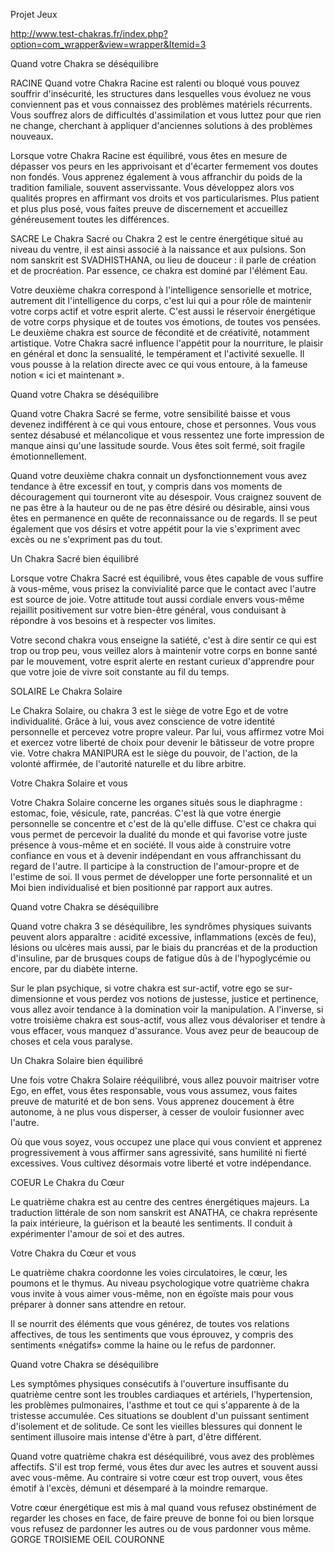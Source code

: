 Projet Jeux

http://www.test-chakras.fr/index.php?option=com_wrapper&view=wrapper&Itemid=3

Quand votre Chakra se déséquilibre

RACINE
Quand votre Chakra Racine est ralenti ou bloqué vous pouvez souffrir d'insécurité, les structures dans lesquelles vous évoluez ne vous conviennent pas et vous connaissez des problèmes matériels récurrents. Vous souffrez alors de difficultés d'assimilation et vous luttez pour que rien ne change, cherchant à appliquer d'anciennes solutions à des problèmes nouveaux.

Lorsque votre Chakra Racine est équilibré, vous êtes en mesure de dépasser vos peurs en les apprivoisant et d'écarter fermement vos doutes non fondés. Vous apprenez également à vous affranchir du poids de la tradition familiale, souvent asservissante. Vous développez alors vos qualités propres en affirmant vos droits et vos particularismes. Plus patient et plus plus posé, vous faites preuve de discernement et accueillez généreusement toutes les différences.

SACRE
Le Chakra Sacré ou Chakra 2 est le centre énergétique situé au niveau du ventre, il est ainsi associé à la naissance et aux pulsions. Son nom sanskrit est SVADHISTHANA, ou lieu de douceur : il parle de création et de procréation. Par essence, ce chakra est dominé par l'élément Eau.

Votre deuxième chakra correspond à l'intelligence sensorielle et motrice, autrement dit l'intelligence du corps, c'est lui qui a pour rôle de maintenir votre corps actif et votre esprit alerte. C'est aussi le réservoir énergétique de votre corps physique et de toutes vos émotions, de toutes vos pensées. Le deuxième chakra est source de fécondité et de créativité, notamment artistique. Votre Chakra sacré influence l'appétit pour la nourriture, le plaisir en général et donc la sensualité, le tempérament et l'activité sexuelle. Il vous pousse à la relation directe avec ce qui vous entoure, à la fameuse notion « ici et maintenant ».

Quand votre Chakra se déséquilibre

Quand votre Chakra Sacré se ferme, votre sensibilité baisse et vous devenez indifférent à ce qui vous entoure, chose et personnes. Vous vous sentez désabusé et mélancolique et vous ressentez une forte impression de manque ainsi qu'une lassitude sourde. Vous êtes soit fermé, soit fragile émotionnellement.

Quand votre deuxième chakra connait un dysfonctionnement vous avez tendance à être excessif en tout, y compris dans vos moments de découragement qui tourneront vite au désespoir. Vous craignez souvent de ne pas être à la hauteur ou de ne pas être désiré ou désirable, ainsi vous êtes en permanence en quête de reconnaissance ou de regards. Il se peut également que vos désirs et votre appétit pour la vie s'expriment avec excès ou ne s'expriment pas du tout.

Un Chakra Sacré bien équilibré

Lorsque votre Chakra Sacré est équilibré, vous êtes capable de vous suffire à vous-même, vous prisez la convivialité parce que le contact avec l'autre est source de joie. Votre attitude tout aussi cordiale envers vous-même rejaillit positivement sur votre bien-être général, vous conduisant à répondre à vos besoins et à respecter vos limites.

Votre second chakra vous enseigne la satiété, c'est à dire sentir ce qui est trop ou trop peu, vous veillez alors à maintenir votre corps en bonne santé par le mouvement, votre esprit alerte en restant curieux d'apprendre pour que votre joie de vivre soit constante au fil du temps.

SOLAIRE
Le Chakra Solaire

Le Chakra Solaire, ou chakra 3 est le siège de votre Ego et de votre individualité. Grâce à lui, vous avez conscience de votre identité personnelle et percevez votre propre valeur. Par lui, vous affirmez votre Moi et exercez votre liberté de choix pour devenir le bâtisseur de votre propre vie. Votre chakra MANIPURA est le siège du pouvoir, de l'action, de la volonté affirmée, de l'autorité naturelle et du libre arbitre.

Votre Chakra Solaire et vous

Votre Chakra Solaire concerne les organes situés sous le diaphragme : estomac, foie, vésicule, rate, pancréas. C'est là que votre énergie personnelle se concentre et c'est de là qu'elle diffuse. C'est ce chakra qui vous permet de percevoir la dualité du monde et qui favorise votre juste présence à vous-même et en société. Il vous aide à construire votre confiance en vous et à devenir indépendant en vous affranchissant du regard de l'autre. Il participe à la construction de l'amour-propre et de l'estime de soi. Il vous permet de développer une forte personnalité et un Moi bien individualisé et bien positionné par rapport aux autres.

Quand votre Chakra se déséquilibre

Quand votre chakra 3 se déséquilibre, les syndrômes physiques suivants peuvent alors apparaître : acidité excessive, inflammations (excès de feu), lésions ou ulcères mais aussi, par le biais du prancréas et de la production d'insuline, par de brusques coups de fatigue dûs à de l'hypoglycémie ou encore, par du diabète interne.

Sur le plan psychique, si votre chakra est sur-actif, votre ego se sur-dimensionne et vous perdez vos notions de justesse, justice et pertinence, vous allez avoir tendance à la domination voir la manipulation. A l'inverse, si votre troisième chakra est sous-actif, vous allez vous dévaloriser et tendre à vous effacer, vous manquez d'assurance. Vous avez peur de beaucoup de choses et cela vous paralyse.

Un Chakra Solaire bien équilibré

Une fois votre Chakra Solaire rééquilibré, vous allez pouvoir maitriser votre Ego, en effet, vous êtes responsable, vous vous assumez, vous faites preuve de maturité et de bon sens. Vous apprenez doucement à être autonome, à ne plus vous disperser, à cesser de vouloir fusionner avec l'autre.

Où que vous soyez, vous occupez une place qui vous convient et apprenez progressivement à vous affirmer sans agressivité, sans humilité ni fierté excessives. Vous cultivez désormais votre liberté et votre indépendance.

 
COEUR
Le Chakra du Cœur

Le quatrième chakra est au centre des centres énergétiques majeurs. La traduction littérale de son nom sanskrit est ANATHA, ce chakra représente la paix intérieure, la guérison et la beauté les sentiments. Il conduit à expérimenter l'amour de soi et des autres.

Votre Chakra du Cœur et vous

Le quatrième chakra coordonne les voies circulatoires, le cœur, les poumons et le thymus. Au niveau psychologique votre quatrième chakra vous invite à vous aimer vous-même, non en égoïste mais pour vous préparer à donner sans attendre en retour.

Il se nourrit des éléments que vous générez, de toutes vos relations affectives, de tous les sentiments que vous éprouvez, y compris des sentiments «négatifs» comme la haine ou le refus de pardonner.

Quand votre Chakra se déséquilibre

Les symptômes physiques consécutifs à l'ouverture insuffisante du quatrième centre sont les troubles cardiaques et artériels, l'hypertension, les problèmes pulmonaires, l'asthme et tout ce qui s'apparente à de la tristesse accumulée. Ces situations se doublent d'un puissant sentiment d'isolement et de solitude. Ce sont les vieilles blessures qui donnent le sentiment illusoire mais intense d'être à part, d'être différent.

Quand votre quatrième chakra est déséquilibré, vous avez des problèmes affectifs. S'il est trop fermé, vous êtes dur avec les autres et souvent aussi avec vous-même. Au contraire si votre cœur est trop ouvert, vous êtes émotif à l'excès, démuni et désemparé à la moindre remarque.

Votre cœur énergétique est mis à mal quand vous refusez obstinément de regarder les choses en face, de faire preuve de bonne foi ou bien lorsque vous refusez de pardonner les autres ou de vous pardonner vous même.
GORGE
TROISIEME OEIL
COURONNE
